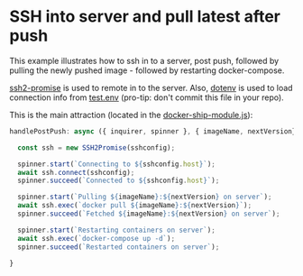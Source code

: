 # SSH into server and pull latest after push

This example illustrates how to ssh in to a server, post push,
followed by pulling the newly pushed image - followed by restarting
docker-compose.

[ssh2-promise](https://www.npmjs.com/package/ssh2-promise) is
used to remote in to the server. Also, [dotenv](https://www.npmjs.com/package/dotenv)
is used to load connection info from [test.env](./test-env) (pro-tip: don't commit this file in your repo).

This is the main attraction (located in the [docker-ship-module.js](./docker-ship-module.js)):

```js
handlePostPush: async ({ inquirer, spinner }, { imageName, nextVersion}) => {

  const ssh = new SSH2Promise(sshconfig);

  spinner.start(`Connecting to ${sshconfig.host}`);
  await ssh.connect(sshconfig);
  spinner.succeed(`Connected to ${sshconfig.host}`);

  spinner.start(`Pulling ${imageName}:${nextVersion} on server`);
  await ssh.exec(`docker pull ${imageName}:${nextVersion}`);
  spinner.succeed(`Fetched ${imageName}:${nextVersion} on server`);

  spinner.start(`Restarting containers on server`);
  await ssh.exec(`docker-compose up -d`);
  spinner.succeed(`Restarted containers on server`);

}
```